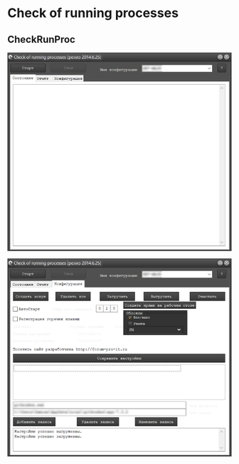 # Check of running processes

## CheckRunProc

![](Assets/Main.png?raw=true)

![](Assets/Settings.png?raw=true)
